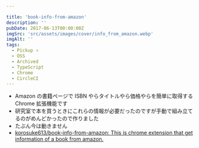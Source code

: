 ```yaml
---

title: 'book-info-from-amazon'
description: ''
pubDate: 2017-06-13T00:00:00Z
imgSrc: 'src/assets/images/cover/info_from_amazon.webp'
imgAlt: ''
tags:
  - Pickup ⭐️
  - OSS
  - Archived
  - TypeScript
  - Chrome
  - CircleCI
---
```


- Amazon の書籍ページで ISBN やらタイトルやら価格やらを簡単に取得する Chrome 拡張機能です
- 研究室で本を買うときにこれらの情報が必要だったのですが手動で組み立てるのがめんどかったので作りました
- たぶん今は動きません
- [korosuke613/book-info-from-amazon: This is chrome extension that get information of a book from amazon.](https://github.com/korosuke613/book-info-from-amazon)
